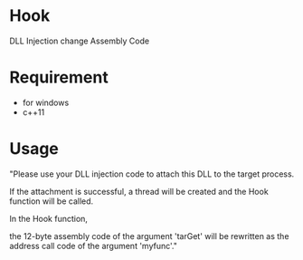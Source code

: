 # Hook
DLL Injection change Assembly Code

# Requirement

* for windows
* c++11

# Usage

"Please use your DLL injection code to attach this DLL to the target process. 

If the attachment is successful, a thread will be created and the Hook function will be called. 

In the Hook function,

the 12-byte assembly code of the argument 'tarGet' will be rewritten as the address call code of the argument 'myfunc'."
